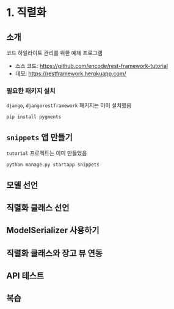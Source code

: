 # 1. 직렬화

## 소개

코드 하일라이트 관리를 위한 예제 프로그램

* 소스 코드: https://github.com/encode/rest-framework-tutorial
* 데모: https://restframework.herokuapp.com/

### 필요한 패키지 설치
`django`, `djangorestframework` 패키지는 이미 설치했음

```
pip install pygments
```

## `snippets` 앱 만들기
`tutorial` 프로젝트는 이미 만들었음

```
python manage.py startapp snippets
```

## 모델 선언

## 직렬화 클래스 선언

## ModelSerializer 사용하기

## 직렬화 클래스와 장고 뷰 연동

## API 테스트

## 복습

